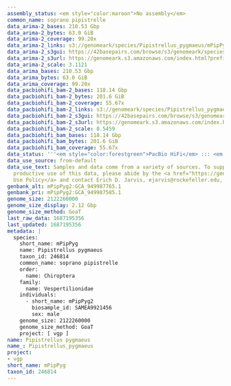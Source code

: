 ```yaml
---
assembly_status: <em style="color:maroon">No assembly</em>
common_name: soprano pipistrelle
data_arima-2_bases: 210.53 Gbp
data_arima-2_bytes: 63.0 GiB
data_arima-2_coverage: 99.20x
data_arima-2_links: s3://genomeark/species/Pipistrellus_pygmaeus/mPipPyg2/genomic_data/arima/<br>
data_arima-2_s3gui: https://42basepairs.com/browse/s3/genomeark/species/Pipistrellus_pygmaeus/mPipPyg2/genomic_data/arima/
data_arima-2_s3url: https://genomeark.s3.amazonaws.com/index.html?prefix=species/Pipistrellus_pygmaeus/mPipPyg2/genomic_data/arima/
data_arima-2_scale: 3.1121
data_arima_bases: 210.53 Gbp
data_arima_bytes: 63.0 GiB
data_arima_coverage: 99.20x
data_pacbiohifi_bam-2_bases: 118.14 Gbp
data_pacbiohifi_bam-2_bytes: 201.6 GiB
data_pacbiohifi_bam-2_coverage: 55.67x
data_pacbiohifi_bam-2_links: s3://genomeark/species/Pipistrellus_pygmaeus/mPipPyg2/genomic_data/pacbio_hifi/<br>
data_pacbiohifi_bam-2_s3gui: https://42basepairs.com/browse/s3/genomeark/species/Pipistrellus_pygmaeus/mPipPyg2/genomic_data/pacbio_hifi/
data_pacbiohifi_bam-2_s3url: https://genomeark.s3.amazonaws.com/index.html?prefix=species/Pipistrellus_pygmaeus/mPipPyg2/genomic_data/pacbio_hifi/
data_pacbiohifi_bam-2_scale: 0.5459
data_pacbiohifi_bam_bases: 118.14 Gbp
data_pacbiohifi_bam_bytes: 201.6 GiB
data_pacbiohifi_bam_coverage: 55.67x
data_status: '''<em style="color:forestgreen">PacBio HiFi</em> ::: <em style="color:forestgreen">Arima</em>'''
data_use_source: from-default
data_use_text: Samples and data come from a variety of sources. To support fair and
  productive use of this data, please abide by the <a href="https://genome10k.soe.ucsc.edu/data-use-policies/">Data
  Use Policy</a> and contact Erich D. Jarvis, ejarvis@rockefeller.edu, with any questions.
genbank_alt: mPipPyg2:GCA_949987765.1
genbank_pri: mPipPyg2:GCA_949987585.1
genome_size: 2122260000
genome_size_display: 2.12 Gbp
genome_size_method: GoaT
last_raw_data: 1687195356
last_updated: 1687195356
metadata: |
  species:
    short_name: mPipPyg
    name: Pipistrellus pygmaeus
    taxon_id: 246814
    common_name: soprano pipistrelle
    order:
      name: Chiroptera
    family:
      name: Vespertilionidae
    individuals:
      - short_name: mPipPyg2
        biosample_id: SAMEA9921456
        sex: male
    genome_size: 2122260000
    genome_size_method: GoaT
    project: [ vgp ]
name: Pipistrellus pygmaeus
name_: Pipistrellus_pygmaeus
project:
- vgp
short_name: mPipPyg
taxon_id: 246814
---
```

